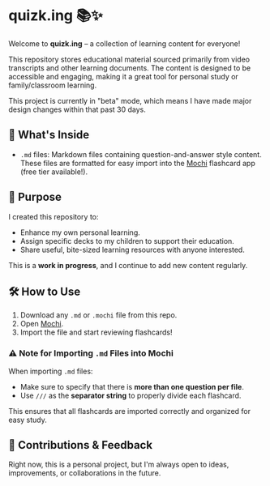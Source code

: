 # quizk.ing 📚✨

Welcome to **quizk.ing** – a collection of learning content for everyone!

This repository stores educational material sourced primarily from video transcripts and other learning documents. The content is designed to be accessible and engaging, making it a great tool for personal study or family/classroom learning.

This project is currently in "beta" mode, which means I have made major design changes within that past 30 days. 

## 📄 What's Inside

- `.md` files: Markdown files containing question-and-answer style content. These files are formatted for easy import into the [Mochi](https://mochi.cards/) flashcard app (free tier available!).

## 🚀 Purpose

I created this repository to:

- Enhance my own personal learning.
- Assign specific decks to my children to support their education.
- Share useful, bite-sized learning resources with anyone interested.

This is a **work in progress**, and I continue to add new content regularly.

## 🛠️ How to Use

1. Download any `.md` or `.mochi` file from this repo.
2. Open [Mochi](https://mochi.cards/).
3. Import the file and start reviewing flashcards!

### ⚠️ Note for Importing `.md` Files into Mochi
When importing `.md` files:
- Make sure to specify that there is **more than one question per file**.
- Use `///` as the **separator string** to properly divide each flashcard.

This ensures that all flashcards are imported correctly and organized for easy study.

## 🌱 Contributions & Feedback

Right now, this is a personal project, but I'm always open to ideas, improvements, or collaborations in the future.

